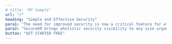 ```yaml
---
# title: 'MY Sample'
url: "/"
heading: "Simple and Effective Security"
para1: "The need for improved security is now a critical feature for all businesses."
para2: "Secure60 brings wholistic security visibility to any size organisation."
button: "GET STARTED FREE"
---
```

